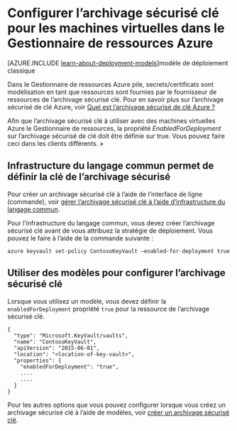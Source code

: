 <properties
    pageTitle="Configurer l’archivage sécurisé clé pour les machines virtuelles dans le Gestionnaire de ressources Azure | Microsoft Azure"
    description="Comment configurer l’archivage sécurisé clé pour une utilisation avec une machine virtuelle Azure le Gestionnaire de ressources."
    services="virtual-machines-linux"
    documentationCenter=""
    authors="singhkays"
    manager="timlt"
    editor=""
    tags="azure-resource-manager"/>

<tags
    ms.service="virtual-machines-linux"
    ms.workload="infrastructure-services"
    ms.tgt_pltfrm="vm-linux"
    ms.devlang="na"
    ms.topic="article"
    ms.date="05/31/2016"
    ms.author="singhkay"/>

# <a name="set-up-key-vault-for-virtual-machines-in-azure-resource-manager"></a>Configurer l’archivage sécurisé clé pour les machines virtuelles dans le Gestionnaire de ressources Azure

[AZURE.INCLUDE [learn-about-deployment-models](../../includes/learn-about-deployment-models-rm-include.md)]modèle de déploiement classique

Dans le Gestionnaire de ressources Azure pile, secrets/certificats sont modélisation en tant que ressources sont fournies par le fournisseur de ressources de l’archivage sécurisé clé. Pour en savoir plus sur l’archivage sécurisé de clé Azure, voir [Quel est l’archivage sécurisé de clé Azure ?](../key-vault/key-vault-whatis.md)

Afin que l’archivage sécurisé clé à utiliser avec des machines virtuelles Azure le Gestionnaire de ressources, la propriété *EnabledForDeployment* sur l’archivage sécurisé de clé doit être définie sur true. Vous pouvez faire ceci dans les clients différents. »

## <a name="use-cli-to-set-up-key-vault"></a>Infrastructure du langage commun permet de définir la clé de l’archivage sécurisé
Pour créer un archivage sécurisé clé à l’aide de l’interface de ligne (commande), voir [gérer l’archivage sécurisé clé à l’aide d’infrastructure du langage commun](../key-vault/key-vault-manage-with-cli.md#create-a-key-vault).

Pour l’infrastructure du langage commun, vous devez créer l’archivage sécurisé clé avant de vous attribuez la stratégie de déploiement. Vous pouvez le faire à l’aide de la commande suivante :

    azure keyvault set-policy ContosoKeyVault –enabled-for-deployment true

## <a name="use-templates-to-set-up-key-vault"></a>Utiliser des modèles pour configurer l’archivage sécurisé clé
Lorsque vous utilisez un modèle, vous devez définir la `enabledForDeployment` propriété `true` pour la ressource de l’archivage sécurisé clé.

    {
      "type": "Microsoft.KeyVault/vaults",
      "name": "ContosoKeyVault",
      "apiVersion": "2015-06-01",
      "location": "<location-of-key-vault>",
      "properties": {
        "enabledForDeployment": "true",
        ....
        ....
      }
    }

Pour les autres options que vous pouvez configurer lorsque vous créez un archivage sécurisé clé à l’aide de modèles, voir [créer un archivage sécurisé clé](https://azure.microsoft.com/documentation/templates/101-key-vault-create/).
